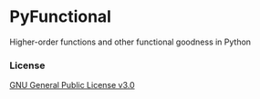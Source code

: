 # PyFunctional
Higher-order functions and other functional goodness in Python

### License
[GNU General Public License v3.0](LICENSE)
